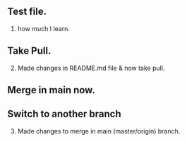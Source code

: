 ## Test file.
1. how much I learn.

## Take Pull.
2. Made changes in README.md file & now take pull.

## Merge in main now.
## Switch to another branch
3. Made changes to merge in main (master/origin) branch.
